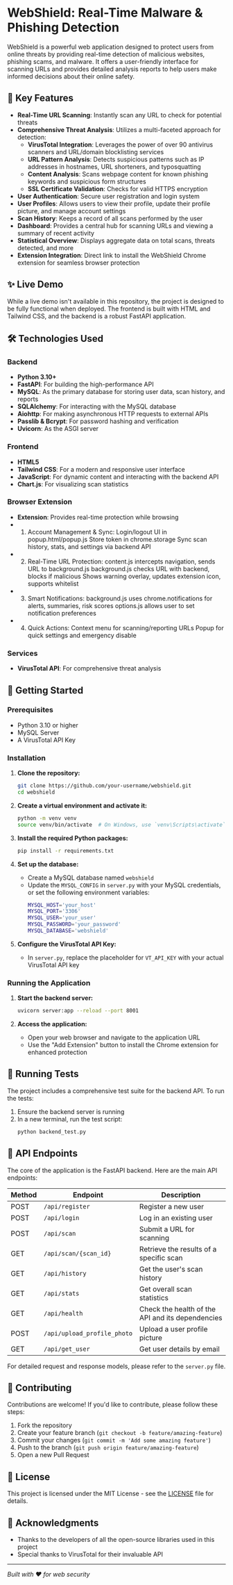 # WebShield: Real-Time Malware & Phishing Detection

WebShield is a powerful web application designed to protect users from online threats by providing real-time detection of malicious websites, phishing scams, and malware. It offers a user-friendly interface for scanning URLs and provides detailed analysis reports to help users make informed decisions about their online safety.

## 🚀 Key Features

- **Real-Time URL Scanning**: Instantly scan any URL to check for potential threats
- **Comprehensive Threat Analysis**: Utilizes a multi-faceted approach for detection:
  - **VirusTotal Integration**: Leverages the power of over 90 antivirus scanners and URL/domain blocklisting services
  - **URL Pattern Analysis**: Detects suspicious patterns such as IP addresses in hostnames, URL shorteners, and typosquatting
  - **Content Analysis**: Scans webpage content for known phishing keywords and suspicious form structures
  - **SSL Certificate Validation**: Checks for valid HTTPS encryption
- **User Authentication**: Secure user registration and login system
- **User Profiles**: Allows users to view their profile, update their profile picture, and manage account settings
- **Scan History**: Keeps a record of all scans performed by the user
- **Dashboard**: Provides a central hub for scanning URLs and viewing a summary of recent activity
- **Statistical Overview**: Displays aggregate data on total scans, threats detected, and more
- **Extension Integration**: Direct link to install the WebShield Chrome extension for seamless browser protection

## ✨ Live Demo

While a live demo isn't available in this repository, the project is designed to be fully functional when deployed. The frontend is built with HTML and Tailwind CSS, and the backend is a robust FastAPI application.

## 🛠️ Technologies Used

### Backend
- **Python 3.10+**
- **FastAPI**: For building the high-performance API
- **MySQL**: As the primary database for storing user data, scan history, and reports
- **SQLAlchemy**: For interacting with the MySQL database
- **Aiohttp**: For making asynchronous HTTP requests to external APIs
- **Passlib & Bcrypt**: For password hashing and verification
- **Uvicorn**: As the ASGI server

### Frontend
- **HTML5**
- **Tailwind CSS**: For a modern and responsive user interface
- **JavaScript**: For dynamic content and interacting with the backend API
- **Chart.js**: For visualizing scan statistics

### Browser Extension
- **Extension**: Provides real-time protection while browsing
- 1. Account Management & Sync:
  Login/logout UI in popup.html/popup.js
  Store token in chrome.storage
  Sync scan history, stats, and settings via backend API
- 2. Real-Time URL Protection:
  content.js intercepts navigation, sends URL to background.js
  background.js checks URL with backend, blocks if malicious
  Shows warning overlay, updates extension icon, supports whitelist
- 3. Smart Notifications:
  background.js uses chrome.notifications for alerts, summaries, risk scores
  options.js allows user to set notification preferences
- 4. Quick Actions:
  Context menu for scanning/reporting URLs
  Popup for quick settings and emergency disable

### Services
- **VirusTotal API**: For comprehensive threat analysis

## 🚀 Getting Started

### Prerequisites
- Python 3.10 or higher
- MySQL Server
- A VirusTotal API Key

### Installation

1. **Clone the repository:**
   ```bash
   git clone https://github.com/your-username/webshield.git
   cd webshield
   ```

2. **Create a virtual environment and activate it:**
   ```bash
   python -m venv venv
   source venv/bin/activate  # On Windows, use `venv\Scripts\activate`
   ```

3. **Install the required Python packages:**
   ```bash
   pip install -r requirements.txt
   ```

4. **Set up the database:**
   - Create a MySQL database named `webshield`
   - Update the `MYSQL_CONFIG` in `server.py` with your MySQL credentials, or set the following environment variables:
     ```bash
     MYSQL_HOST='your_host'
     MYSQL_PORT='3306'
     MYSQL_USER='your_user'
     MYSQL_PASSWORD='your_password'
     MYSQL_DATABASE='webshield'
     ```

5. **Configure the VirusTotal API Key:**
   - In `server.py`, replace the placeholder for `VT_API_KEY` with your actual VirusTotal API key

### Running the Application

1. **Start the backend server:**
   ```bash
   uvicorn server:app --reload --port 8001
   ```

2. **Access the application:**
   - Open your web browser and navigate to the application URL
   - Use the "Add Extension" button to install the Chrome extension for enhanced protection

## 🧪 Running Tests

The project includes a comprehensive test suite for the backend API. To run the tests:

1. Ensure the backend server is running
2. In a new terminal, run the test script:
   ```bash
   python backend_test.py
   ```

## 📜 API Endpoints

The core of the application is the FastAPI backend. Here are the main API endpoints:

| Method | Endpoint | Description |
|--------|----------|-------------|
| POST | `/api/register` | Register a new user |
| POST | `/api/login` | Log in an existing user |
| POST | `/api/scan` | Submit a URL for scanning |
| GET | `/api/scan/{scan_id}` | Retrieve the results of a specific scan |
| GET | `/api/history` | Get the user's scan history |
| GET | `/api/stats` | Get overall scan statistics |
| GET | `/api/health` | Check the health of the API and its dependencies |
| POST | `/api/upload_profile_photo` | Upload a user profile picture |
| GET | `/api/get_user` | Get user details by email |

For detailed request and response models, please refer to the `server.py` file.

## 🤝 Contributing

Contributions are welcome! If you'd like to contribute, please follow these steps:

1. Fork the repository
2. Create your feature branch (`git checkout -b feature/amazing-feature`)
3. Commit your changes (`git commit -m 'Add some amazing feature'`)
4. Push to the branch (`git push origin feature/amazing-feature`)
5. Open a new Pull Request

## 📄 License

This project is licensed under the MIT License - see the [LICENSE](LICENSE) file for details.

## 🙏 Acknowledgments

- Thanks to the developers of all the open-source libraries used in this project
- Special thanks to VirusTotal for their invaluable API

---

*Built with ❤️ for web security*
